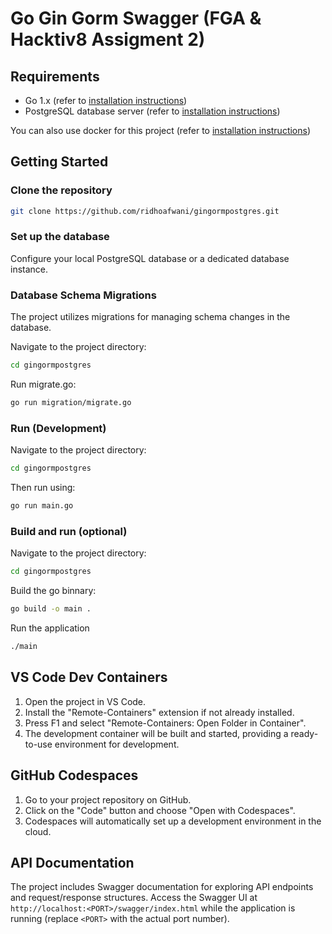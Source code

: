 # Go Gin Gorm Swagger (FGA & Hacktiv8 Assigment 2)

## Requirements

- Go 1.x (refer to [installation instructions](https://go.dev/doc/install))
- PostgreSQL database server (refer to [installation instructions](https://www.postgresql.org/))

You can also use docker for this project (refer to [installation instructions](https://www.docker.com/))

## Getting Started

### Clone the repository

```bash
git clone https://github.com/ridhoafwani/gingormpostgres.git
```

### Set up the database
Configure your local PostgreSQL database or a dedicated database instance.

### Database Schema Migrations

The project utilizes migrations for managing schema changes in the database.

Navigate to the project directory:

```bash
cd gingormpostgres
```

Run migrate.go:

```bash
go run migration/migrate.go
```

### Run (Development)
Navigate to the project directory:

```bash
cd gingormpostgres
```

Then run using:

```bash
go run main.go
```

### Build and run (optional)
Navigate to the project directory:

```bash
cd gingormpostgres
```

Build the go binnary:

```bash
go build -o main .
```

Run the application

```bash
./main
```

## VS Code Dev Containers

1. Open the project in VS Code.
2. Install the "Remote-Containers" extension if not already installed.
3. Press F1 and select "Remote-Containers: Open Folder in Container".
4. The development container will be built and started, providing a ready-to-use environment for development.

## GitHub Codespaces

1. Go to your project repository on GitHub.
2. Click on the "Code" button and choose "Open with Codespaces".
3. Codespaces will automatically set up a development environment in the cloud.

## API Documentation

The project includes Swagger documentation for exploring API endpoints and request/response structures. Access the Swagger UI at `http://localhost:<PORT>/swagger/index.html` while the application is running (replace `<PORT>` with the actual port number).
